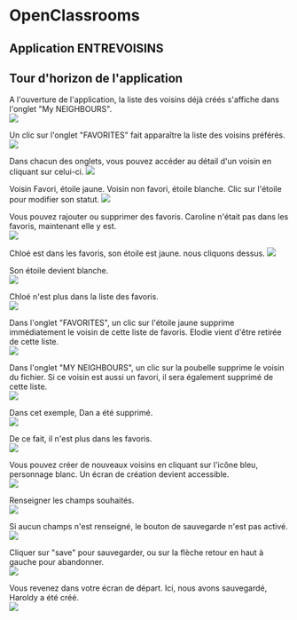 # OpenClassrooms
  
## Application **ENTREVOISINS**
 

## Tour d'horizon de l'application
A l'ouverture de l'application, la liste des voisins déjà créés s'affiche dans l'onglet "My NEIGHBOURS".  
![](/ImagesEntrevoisins/ent05.png)  

Un clic sur l'onglet "FAVORITES" fait apparaître la liste des voisins préférés.
![](ImagesEntrevoisins/ent06.png)

Dans chacun des onglets, vous pouvez accéder au détail d'un voisin en cliquant sur celui-ci.
![](ImagesEntrevoisins/ent07.png)

Voisin Favori, étoile jaune. Voisin non favori, étoile blanche. Clic sur l'étoile pour modifier son statut.
![](ImagesEntrevoisins/ent08.png)  

Vous pouvez rajouter ou supprimer des favoris. Caroline n'était pas dans les favoris, maintenant elle y est.  
![](ImagesEntrevoisins/ent09.png) 

Chloé est dans les favoris, son étoile est jaune. nous cliquons dessus.
![](ImagesEntrevoisins/ent10.png)  

Son étoile devient blanche.  
![](ImagesEntrevoisins/ent11.png)

Chloé n'est plus dans la liste des favoris.  
![](ImagesEntrevoisins/ent12.png)  

Dans l'onglet "FAVORITES", un clic sur l'étoile jaune supprime immédiatement le voisin de cette liste de favoris.
Elodie vient d'être retirée de cette liste.  
![](ImagesEntrevoisins/ent13.png)  

Dans l'onglet "MY NEIGHBOURS", un clic sur la poubelle supprime le voisin du fichier. Si ce voisin est aussi
un favori, il sera également supprimé de cette liste.    
![](ImagesEntrevoisins/ent14.png)    

Dans cet exemple, Dan a été supprimé.    
![](ImagesEntrevoisins/ent15.png) 

De ce fait, il n'est plus dans les favoris.  
![](ImagesEntrevoisins/ent16.png) 

Vous pouvez créer de nouveaux voisins en cliquant sur l'icône bleu, personnage blanc.
Un écran de création devient accessible.  
![](ImagesEntrevoisins/ent17.png)  

Renseigner les champs souhaités.  
![](ImagesEntrevoisins/ent18.png)  

Si aucun champs n'est renseigné, le bouton de sauvegarde n'est pas activé.  
![](ImagesEntrevoisins/ent21.png)  

Cliquer sur "save" pour sauvegarder, ou sur la flèche retour en haut à gauche pour abandonner.  
![](ImagesEntrevoisins/ent19.png)  

Vous revenez dans votre écran de départ. Ici, nous avons sauvegardé, Haroldy a été créé.  
![](ImagesEntrevoisins/ent20.png)  



